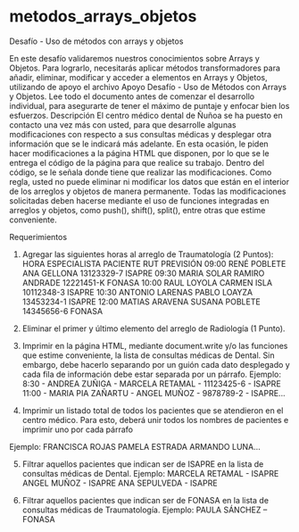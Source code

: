 # metodos_arrays_objetos
Desafío - Uso de métodos con arrays y objetos

En este desafío validaremos nuestros conocimientos sobre Arrays y Objetos. Para lograrlo,
necesitarás aplicar métodos transformadores para añadir, eliminar, modificar y acceder a
elementos en Arrays y Objetos, utilizando de apoyo el archivo Apoyo Desafío - Uso de
Métodos con Arrays y Objetos.
Lee todo el documento antes de comenzar el desarrollo individual, para asegurarte de tener
el máximo de puntaje y enfocar bien los esfuerzos.
Descripción
El centro médico dental de Ñuñoa se ha puesto en contacto una vez más con usted, para que
desarrolle algunas modificaciones con respecto a sus consultas médicas y desplegar otra
información que se le indicará más adelante. En esta ocasión, le piden hacer modificaciones
a la página HTML que disponen, por lo que se le entrega el código de la página para que realice
su trabajo. Dentro del código, se le señala donde tiene que realizar las modificaciones.
Como regla, usted no puede eliminar ni modificar los datos que están en el interior de los
arreglos y objetos de manera permanente. Todas las modificaciones solicitadas deben
hacerse mediante el uso de funciones integradas en arreglos y objetos, como push(), shift(),
split(), entre otras que estime conveniente.

Requerimientos
1. Agregar las siguientes horas al arreglo de Traumatología (2 Puntos):
HORA ESPECIALISTA PACIENTE RUT PREVISIÓN
09:00 RENÉ POBLETE ANA GELLONA 13123329-7 ISAPRE
09:30 MARIA SOLAR RAMIRO ANDRADE 12221451-K FONASA
10:00 RAUL LOYOLA CARMEN ISLA 10112348-3 ISAPRE
10:30 ANTONIO LARENAS PABLO LOAYZA 13453234-1 ISAPRE
12:00 MATIAS ARAVENA SUSANA POBLETE 14345656-6 FONASA
2. Eliminar el primer y último elemento del arreglo de Radiología (1 Punto).

3. Imprimir en la página HTML, mediante document.write y/o las funciones que estime
conveniente, la lista de consultas médicas de Dental. Sin embargo, debe hacerlo
separando por un guión cada dato desplegado y cada fila de información debe estar
separada por un párrafo.
Ejemplo:
8:30 - ANDREA ZUÑIGA - MARCELA RETAMAL - 11123425-6 - ISAPRE
11:00 - MARIA PIA ZAÑARTU - ANGEL MUÑOZ - 9878789-2 - ISAPRE...
4. Imprimir un listado total de todos los pacientes que se atendieron en el centro médico.
Para esto, deberá unir todos los nombres de pacientes e imprimir uno por cada párrafo

Ejemplo:
FRANCISCA ROJAS
PAMELA ESTRADA
ARMANDO LUNA…

5. Filtrar aquellos pacientes que indican ser de ISAPRE en la lista de consultas médicas
de Dental.
Ejemplo:
MARCELA RETAMAL - ISAPRE
ANGEL MUÑOZ - ISAPRE
ANA SEPULVEDA - ISAPRE

7. Filtrar aquellos pacientes que indican ser de FONASA en la lista de consultas médicas
de Traumatología.
Ejemplo:
PAULA SÁNCHEZ – FONASA
